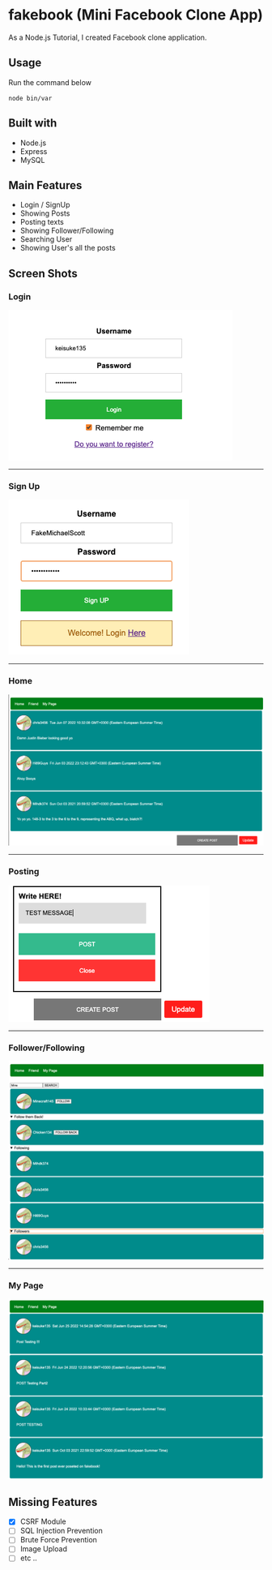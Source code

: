 # fakebook (Mini Facebook Clone App)
As a Node.js Tutorial, I created Facebook clone application.  

## Usage
Run the command below
```
node bin/var
```

## Built with
- Node.js
- Express
- MySQL

## Main Features  
- Login / SignUp 
- Showing Posts
- Posting texts
- Showing Follower/Following
- Searching User
- Showing User's all the posts

## Screen Shots
### Login
![login](Docs/pics/login.png)  
***
### Sign Up
![signup](Docs/pics/signup.png)  
***
### Home
![home](Docs/pics/home.png)  
***
### Posting
![post](Docs/pics/posting.png)  
***
### Follower/Following
![friend](Docs/pics/friend.png)  
***
### My Page
![mypage](Docs/pics/mypage.png)  


## Missing Features  
- [x] CSRF Module
- [ ] SQL Injection Prevention
- [ ] Brute Force Prevention
- [ ] Image Upload
- [ ] etc .. 
